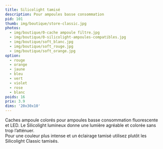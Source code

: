 ```yaml
---
title: Silicolight tamisé
description: Pour ampoules basse consommation
pid: 101
thumb: img/boutique/store-classic.jpg
photos:
  - img/boutique/0-cache ampoule filtre.jpg
  - img/boutique/0-silicolight-ampoules-compatibles.jpg
  - img/boutique/soft_blanc.jpg
  - img/boutique/soft_rouge.jpg
  - img/boutique/soft_orange.jpg
option:
  - rouge
  - orange
  - jaune
  - bleu
  - vert
  - violet
  - rose
  - blanc
poids: 16
prix: 3.9
dims: '20x30x10'
---
```


Caches ampoule colorés pour ampoules basse consommation fluorescente et LED. Le Silicolight lumineux donne une lumière agréable et colorée sans trop l’atténuer.  
Pour une couleur plus intense et un éclairage tamisé utilisez plutôt les Silicolight Classic tamisés.
